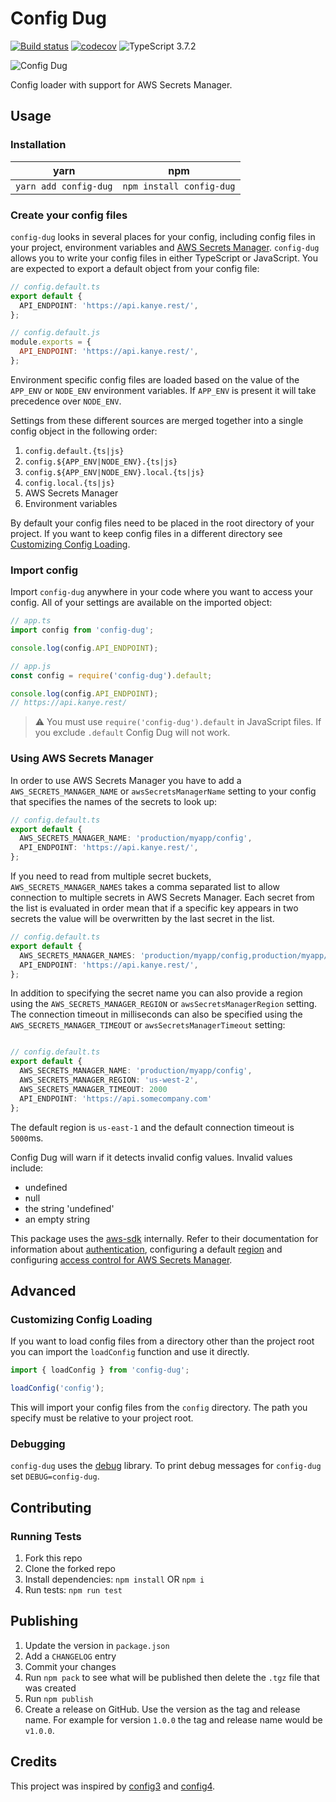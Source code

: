 # Config Dug

[![Build status](https://github.com/neofinancial/config-dug/workflows/CI/badge.svg)](https://github.com/neofinancial/config-dug/actions)
[![codecov](https://codecov.io/gh/neofinancial/config-dug/branch/master/graph/badge.svg)](https://codecov.io/gh/neofinancial/config-dug)
![TypeScript 3.7.2](https://img.shields.io/badge/TypeScript-3.7.2-brightgreen.svg)

![Config Dug](https://github.com/neofinancial/config-dug/blob/master/config-dug.png)

Config loader with support for AWS Secrets Manager.

## Usage

### Installation

| yarn                  | npm                      |
| --------------------- | ------------------------ |
| `yarn add config-dug` | `npm install config-dug` |

### Create your config files

`config-dug` looks in several places for your config, including config files in your project, environment variables and [AWS Secrets Manager](https://aws.amazon.com/secrets-manager/). `config-dug` allows you to write your config files in either TypeScript or JavaScript. You are expected to export a default object from your config file:

```ts
// config.default.ts
export default {
  API_ENDPOINT: 'https://api.kanye.rest/',
};
```

```js
// config.default.js
module.exports = {
  API_ENDPOINT: 'https://api.kanye.rest/',
};
```

Environment specific config files are loaded based on the value of the `APP_ENV` or `NODE_ENV` environment variables. If `APP_ENV` is present it will take precedence over `NODE_ENV`.

Settings from these different sources are merged together into a single config object in the following order:

1. `config.default.{ts|js}`
1. `config.${APP_ENV|NODE_ENV}.{ts|js}`
1. `config.${APP_ENV|NODE_ENV}.local.{ts|js}`
1. `config.local.{ts|js}`
1. AWS Secrets Manager
1. Environment variables

By default your config files need to be placed in the root directory of your project. If you want to keep config files in a different directory see [Customizing Config Loading](#customizing-config-loading).

### Import config

Import `config-dug` anywhere in your code where you want to access your config. All of your settings are available on the imported object:

```ts
// app.ts
import config from 'config-dug';

console.log(config.API_ENDPOINT);
```

```js
// app.js
const config = require('config-dug').default;

console.log(config.API_ENDPOINT);
// https://api.kanye.rest/
```

> :warning: You must use `require('config-dug').default` in JavaScript files. If you exclude `.default` Config Dug will not work.

### Using AWS Secrets Manager

In order to use AWS Secrets Manager you have to add a `AWS_SECRETS_MANAGER_NAME` or `awsSecretsManagerName` setting to your config that specifies the names of the secrets to look up:

```ts
// config.default.ts
export default {
  AWS_SECRETS_MANAGER_NAME: 'production/myapp/config',
  API_ENDPOINT: 'https://api.kanye.rest/',
};
```

If you need to read from multiple secret buckets, `AWS_SECRETS_MANAGER_NAMES` takes a comma separated list to allow connection to multiple secrets in AWS Secrets Manager. Each secret from the list is evaluated in order mean that if a specific key appears in two secrets the value will be overwritten by the last secret in the list.

```ts
// config.default.ts
export default {
  AWS_SECRETS_MANAGER_NAMES: 'production/myapp/config,production/myapp/another-config',
  API_ENDPOINT: 'https://api.kanye.rest/',
};
```

In addition to specifying the secret name you can also provide a region using the `AWS_SECRETS_MANAGER_REGION` or `awsSecretsManagerRegion` setting. The connection timeout in milliseconds can also be specified using the `AWS_SECRETS_MANAGER_TIMEOUT` or `awsSecretsManagerTimeout` setting:

```ts

// config.default.ts
export default {
  AWS_SECRETS_MANAGER_NAME: 'production/myapp/config',
  AWS_SECRETS_MANAGER_REGION: 'us-west-2',
  AWS_SECRETS_MANAGER_TIMEOUT: 2000
  API_ENDPOINT: 'https://api.somecompany.com'
};
```

The default region is `us-east-1` and the default connection timeout is `5000`ms.

Config Dug will warn if it detects invalid config values. Invalid values include:

- undefined
- null
- the string 'undefined'
- an empty string

This package uses the [aws-sdk](https://docs.aws.amazon.com/sdk-for-javascript/v2/developer-guide/) internally. Refer to their documentation for information about [authentication](https://docs.aws.amazon.com/sdk-for-javascript/v2/developer-guide/setting-credentials-node.html), configuring a default [region](https://docs.aws.amazon.com/sdk-for-javascript/v2/developer-guide/setting-region.html) and configuring [access control for AWS Secrets Manager](https://docs.aws.amazon.com/secretsmanager/latest/userguide/auth-and-access.html).

## Advanced

### Customizing Config Loading

If you want to load config files from a directory other than the project root you can import the `loadConfig` function and use it directly.

```ts
import { loadConfig } from 'config-dug';

loadConfig('config');
```

This will import your config files from the `config` directory. The path you specify must be relative to your project root.

### Debugging

`config-dug` uses the [debug](https://github.com/visionmedia/debug) library. To print debug messages for `config-dug` set `DEBUG=config-dug`.

## Contributing

### Running Tests

1. Fork this repo
1. Clone the forked repo
1. Install dependencies: `npm install` OR `npm i`
1. Run tests: `npm run test`

## Publishing

1. Update the version in `package.json`
1. Add a `CHANGELOG` entry
1. Commit your changes
1. Run `npm pack` to see what will be published then delete the `.tgz` file that was created
1. Run `npm publish`
1. Create a release on GitHub. Use the version as the tag and release name. For example for version `1.0.0` the tag and release name would be `v1.0.0`.

## Credits

This project was inspired by [config3](https://github.com/focusaurus/config3) and [config4](https://github.com/autolotto/config4).
